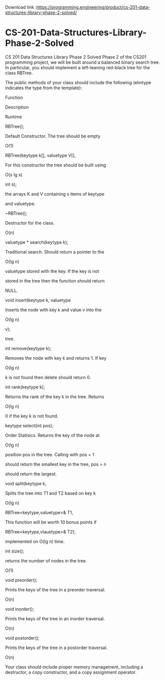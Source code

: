 Download link :https://programming.engineering/product/cs-201-data-structures-library-phase-2-solved/

# CS-201-Data-Structures-Library-Phase-2-Solved
CS 201 Data Structures Library Phase 2 Solved
Phase 2 of the CS201 programming project, we will be built around a balanced binary search tree. In particular, you should implement a left-leaning red-black tree for the class RBTree.

The public methods of your class should include the following (elmtype indicates the type from the template):

Function

Description

Runtime

RBTree();

Default Constructor. The tree should be empty

O(1)

RBTree(keytype k[], valuetype V[],

For this constructor the tree should be built using

O(s lg s)

int s);

the arrays K and V containing s items of keytype

and valuetype.

~RBTree();

Destructor for the class.

O(n)

valuetype * search(keytype k);

Traditional search. Should return a pointer to the

O(lg n)

valuetype stored with the key. If the key is not

stored in the tree then the function should return

NULL.

void insert(keytype k, valuetype

Inserts the node with key k and value v into the

O(lg n)

v);

tree.

int remove(keytype k);

Removes the node with key k and returns 1. If key

O(lg n)

k is not found then delete should return 0.

int rank(keytype k);

Returns the rank of the key k in the tree. Returns

O(lg n)

0 if the key k is not found.

keytype select(int pos);

Order Statisics. Returns the key of the node at

O(lg n)

position pos in the tree. Calling with pos = 1

should return the smallest key in the tree, pos = n

should return the largest.

void split(keytype k,

Splits the tree into T1 and T2 based on key k

O(lg n)

RBTree<keytype,valuetype>& T1,

This function will be worth 10 bonus points if

RBTree<keytype,vlauetype>& T2);

implemented on O(lg n) time.

int size();

returns the number of nodes in the tree.

O(1)

void preorder();

Prints the keys of the tree in a preorder traversal.

O(n)

void inorder();

Prints the keys of the tree in an inorder traversal.

O(n)

void postorder();

Prints the keys of the tree in a postorder traversal.

O(n)

Your class should include proper memory management, including a destructor, a copy constructor, and a copy assignment operator.
